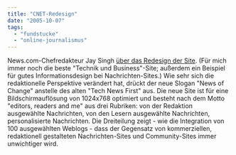 ```yaml
---
title: "CNET-Redesign"
date: "2005-10-07"
tags: 
  - "fundstucke"
  - "online-journalismus"
---
```


News.com-Chefredakteur Jay Singh [über das Redesign der Site](http://news.com.com/Note+from+the+editor+Your+new+News.com/2010-1038_3-5889716.html?tag=st.ref.goo). (Für mich immer noch die beste "Technik und Business"-Site; außerdem ein Beispiel für gutes Informationsdesign bei Nachrichten-Sites.) Wie sehr sich die redaktionelle Perspektive verändert hat, drückt der neue Slogan "News of Change" anstelle des alten "Tech News First" aus. Die neue Site ist für eine Bildschirmauflösung von 1024x768 optimiert und besteht nach dem Motto "editors, readers and me" aus drei Rubriken: von der Redaktion ausgewählte Nachrichten, von den Lesern ausgewählte Nachrichten, personalisierte Nachrichten. Die Dreiteilung zeigt - wie die Integration von 100 ausgewählten Weblogs - dass der Gegensatz von kommerziellen, redaktionell gestalteten Nachrichten-Sites und Community-Sites immer unwichtiger wird.
